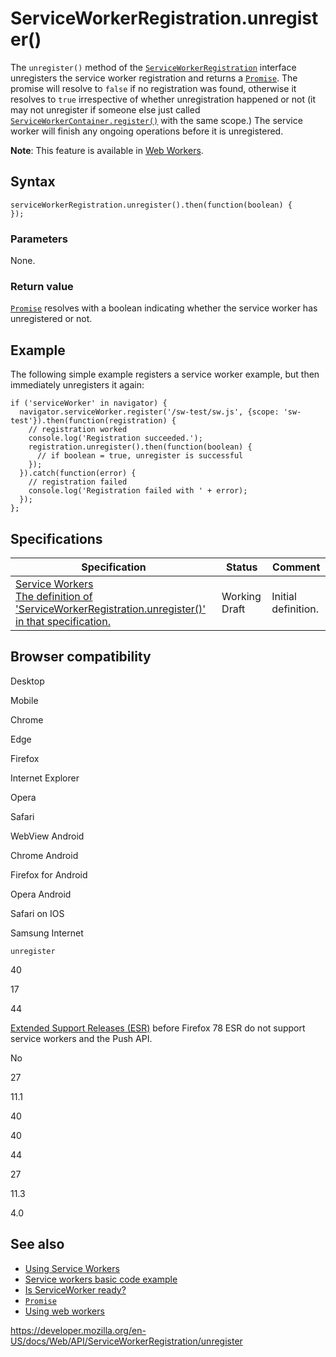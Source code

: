 ServiceWorkerRegistration.unregister()
======================================

The `unregister()` method of the [`ServiceWorkerRegistration`](../serviceworkerregistration) interface unregisters the service worker registration and returns a [`Promise`](https://developer.mozilla.org/en-US/docs/Web/JavaScript/Reference/Global_Objects/Promise). The promise will resolve to `false` if no registration was found, otherwise it resolves to `true` irrespective of whether unregistration happened or not (it may not unregister if someone else just called [`ServiceWorkerContainer.register()`](../serviceworkercontainer/register) with the same scope.) The service worker will finish any ongoing operations before it is unregistered.

**Note**: This feature is available in [Web Workers](../web_workers_api).

Syntax
------

    serviceWorkerRegistration.unregister().then(function(boolean) {
    });

### Parameters

None.

### Return value

[`Promise`](https://developer.mozilla.org/en-US/docs/Web/JavaScript/Reference/Global_Objects/Promise) resolves with a boolean indicating whether the service worker has unregistered or not.

Example
-------

The following simple example registers a service worker example, but then immediately unregisters it again:

    if ('serviceWorker' in navigator) {
      navigator.serviceWorker.register('/sw-test/sw.js', {scope: 'sw-test'}).then(function(registration) {
        // registration worked
        console.log('Registration succeeded.');
        registration.unregister().then(function(boolean) {
          // if boolean = true, unregister is successful
        });
      }).catch(function(error) {
        // registration failed
        console.log('Registration failed with ' + error);
      });
    };

Specifications
--------------

<table><thead><tr class="header"><th>Specification</th><th>Status</th><th>Comment</th></tr></thead><tbody><tr class="odd"><td><a href="https://w3c.github.io/ServiceWorker/navigator-service-worker-unregister">Service Workers<br />
<span class="small">The definition of 'ServiceWorkerRegistration.unregister()' in that specification.</span></a></td><td><span class="spec-wd">Working Draft</span></td><td>Initial definition.</td></tr></tbody></table>

Browser compatibility
---------------------

Desktop

Mobile

Chrome

Edge

Firefox

Internet Explorer

Opera

Safari

WebView Android

Chrome Android

Firefox for Android

Opera Android

Safari on IOS

Samsung Internet

`unregister`

40

17

44

[Extended Support Releases (ESR)](https://www.mozilla.org/en-US/firefox/organizations/) before Firefox 78 ESR do not support service workers and the Push API.

No

27

11.1

40

40

44

27

11.3

4.0

See also
--------

-   [Using Service Workers](../service_worker_api/using_service_workers)
-   [Service workers basic code example](https://github.com/mdn/sw-test)
-   [Is ServiceWorker ready?](https://jakearchibald.github.io/isserviceworkerready/)
-   [`Promise`](https://developer.mozilla.org/en-US/docs/Web/JavaScript/Reference/Global_Objects/Promise)
-   [Using web workers](../web_workers_api/using_web_workers)

<a href="https://developer.mozilla.org/en-US/docs/Web/API/ServiceWorkerRegistration/unregister" class="_attribution-link">https://developer.mozilla.org/en-US/docs/Web/API/ServiceWorkerRegistration/unregister</a>
